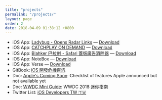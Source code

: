 ```yaml
---
title: "projects"
permalink: "/projects/"
layout: page
order: 2
date: 2018-04-09 01:38:12 +0800
---
```

- iOS App: [Ladybug - Opens Radar Links](https://github.com/ethanhuang13/ladybug) — [Download](https://itunes.apple.com/us/app/ladybug-handles-radar-links/id1402968134?l=zh&ls=1&mt=8&ct=13h.tw)
- iOS App: [CATCHPLAY ON DEMAND](https://www.catchplay.com/) — [Download](http://bit.ly/catchplay)
- iOS App: [Blahker 巴拉剋 - Safari 蓋版廣告消除器](https://github.com/ethanhuang13/blahker) — [Download](http://bit.ly/blahker)
- iOS App: NoteBox — [Download](http://geni.us/notebox)
- iOS App: Verse — [Download](http://bit.ly/versebibleapp)
- GitBook: [iOS 開發危機百坑](https://ios-wikipitia.13h.tw)
- Doc: [Apple's Coming Soon](https://github.com/ethanhuang13/apple-coming-soon): Checklist of features Apple announced but not available yet
- Doc: [WWDC Mini Guide](https://github.com/ethanhuang13/wwdc-mini-guide): WWDC 2018 迷你指南
- Twitter List: [iOS Developers TW 🇹🇼](https://twitter.com/ethanhuang13/lists/ios-developers-tw)
